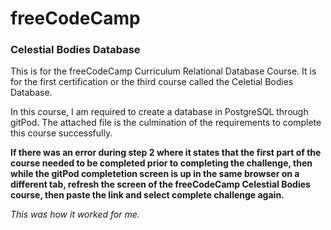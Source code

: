 # freeCodeCamp
### Celestial Bodies Database

This is for the freeCodeCamp Curriculum Relational Database Course.
It is for the first certification or the third course called the Celetial Bodies Database.

In this course, I am required to create a database in PostgreSQL through gitPod.
The attached file is the culmination of the requirements to complete this course successfully.

**If there was an error during step 2 where it states that the first part of the course needed to be completed
  prior to completing the challenge, then while the gitPod completetion screen is up in the same browser on a different tab,
  refresh the screen of the freeCodeCamp Celestial Bodies course, then paste the link and select complete challenge again.**

_This was how it worked for me._
